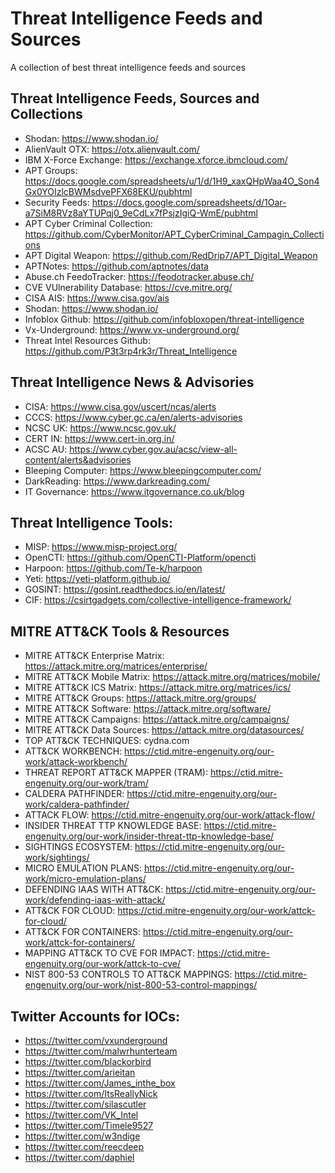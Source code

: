 # Threat Intelligence Feeds and Sources

A collection of best threat intelligence feeds and sources

## Threat Intelligence Feeds, Sources and Collections
- Shodan: https://www.shodan.io/
- AlienVault OTX: https://otx.alienvault.com/
- IBM X-Force Exchange: https://exchange.xforce.ibmcloud.com/
- APT Groups: https://docs.google.com/spreadsheets/u/1/d/1H9_xaxQHpWaa4O_Son4Gx0YOIzlcBWMsdvePFX68EKU/pubhtml
- Security Feeds: https://docs.google.com/spreadsheets/d/1Oar-a7SiM8RVz8aYTUPqj0_9eCdLx7fPsjzIgiQ-WmE/pubhtml
- APT Cyber Criminal Collection: https://github.com/CyberMonitor/APT_CyberCriminal_Campagin_Collections
- APT Digital Weapon: https://github.com/RedDrip7/APT_Digital_Weapon
- APTNotes: https://github.com/aptnotes/data
- Abuse.ch FeedoTracker: https://feodotracker.abuse.ch/
- CVE VUlnerability Database: https://cve.mitre.org/
- CISA AIS: https://www.cisa.gov/ais
- Shodan: https://www.shodan.io/
- Infoblox Github: https://github.com/infobloxopen/threat-intelligence
- Vx-Underground: https://www.vx-underground.org/
- Threat Intel Resources Github: https://github.com/P3t3rp4rk3r/Threat_Intelligence

## Threat Intelligence News & Advisories
- CISA: https://www.cisa.gov/uscert/ncas/alerts
- CCCS: https://www.cyber.gc.ca/en/alerts-advisories
- NCSC UK: https://www.ncsc.gov.uk/
- CERT IN: https://www.cert-in.org.in/
- ACSC AU: https://www.cyber.gov.au/acsc/view-all-content/alerts&advisories
- Bleeping Computer: https://www.bleepingcomputer.com/
- DarkReading: https://www.darkreading.com/
- IT Governance: https://www.itgovernance.co.uk/blog

## Threat Intelligence Tools:
- MISP: https://www.misp-project.org/
- OpenCTI: https://github.com/OpenCTI-Platform/opencti
- Harpoon: https://github.com/Te-k/harpoon
- Yeti: https://yeti-platform.github.io/
- GOSINT: https://gosint.readthedocs.io/en/latest/
- CIF: https://csirtgadgets.com/collective-intelligence-framework/

## MITRE ATT&CK Tools & Resources
- MITRE ATT&CK Enterprise Matrix: https://attack.mitre.org/matrices/enterprise/
- MITRE ATT&CK Mobile Matrix: https://attack.mitre.org/matrices/mobile/
- MITRE ATT&CK ICS Matrix: https://attack.mitre.org/matrices/ics/
- MITRE ATT&CK Groups: https://attack.mitre.org/groups/
- MITRE ATT&CK Software: https://attack.mitre.org/software/
- MITRE ATT&CK Campaigns: https://attack.mitre.org/campaigns/
- MITRE ATT&CK Data Sources: https://attack.mitre.org/datasources/
- TOP ATT&CK TECHNIQUES: cydna.com
- ATT&CK WORKBENCH: https://ctid.mitre-engenuity.org/our-work/attack-workbench/
- THREAT REPORT ATT&CK MAPPER (TRAM): https://ctid.mitre-engenuity.org/our-work/tram/
- CALDERA PATHFINDER: https://ctid.mitre-engenuity.org/our-work/caldera-pathfinder/
- ATTACK FLOW: https://ctid.mitre-engenuity.org/our-work/attack-flow/
- INSIDER THREAT TTP KNOWLEDGE BASE: https://ctid.mitre-engenuity.org/our-work/insider-threat-ttp-knowledge-base/
- SIGHTINGS ECOSYSTEM: https://ctid.mitre-engenuity.org/our-work/sightings/
- MICRO EMULATION PLANS: https://ctid.mitre-engenuity.org/our-work/micro-emulation-plans/
- DEFENDING IAAS WITH ATT&CK: https://ctid.mitre-engenuity.org/our-work/defending-iaas-with-attack/
- ATT&CK FOR CLOUD: https://ctid.mitre-engenuity.org/our-work/attck-for-cloud/
- ATT&CK FOR CONTAINERS: https://ctid.mitre-engenuity.org/our-work/attck-for-containers/
- MAPPING ATT&CK TO CVE FOR IMPACT: https://ctid.mitre-engenuity.org/our-work/attck-to-cve/
- NIST 800-53 CONTROLS TO ATT&CK MAPPINGS: https://ctid.mitre-engenuity.org/our-work/nist-800-53-control-mappings/

## Twitter Accounts for IOCs:
- https://twitter.com/vxunderground
- https://twitter.com/malwrhunterteam
- https://twitter.com/blackorbird
- https://twitter.com/arieitan
- https://twitter.com/James_inthe_box
- https://twitter.com/ItsReallyNick
- https://twitter.com/silascutler
- https://twitter.com/VK_Intel
- https://twitter.com/Timele9527
- https://twitter.com/w3ndige
- https://twitter.com/reecdeep
- https://twitter.com/daphiel
